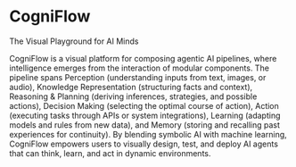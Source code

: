 # CogniFlow
The Visual Playground for AI Minds


CogniFlow is a visual platform for composing agentic AI pipelines, where intelligence emerges from the interaction of modular components. The pipeline spans Perception (understanding inputs from text, images, or audio), Knowledge Representation (structuring facts and context), Reasoning & Planning (deriving inferences, strategies, and possible actions), Decision Making (selecting the optimal course of action), Action (executing tasks through APIs or system integrations), Learning (adapting models and rules from new data), and Memory (storing and recalling past experiences for continuity). By blending symbolic AI with machine learning, CogniFlow empowers users to visually design, test, and deploy AI agents that can think, learn, and act in dynamic environments.
